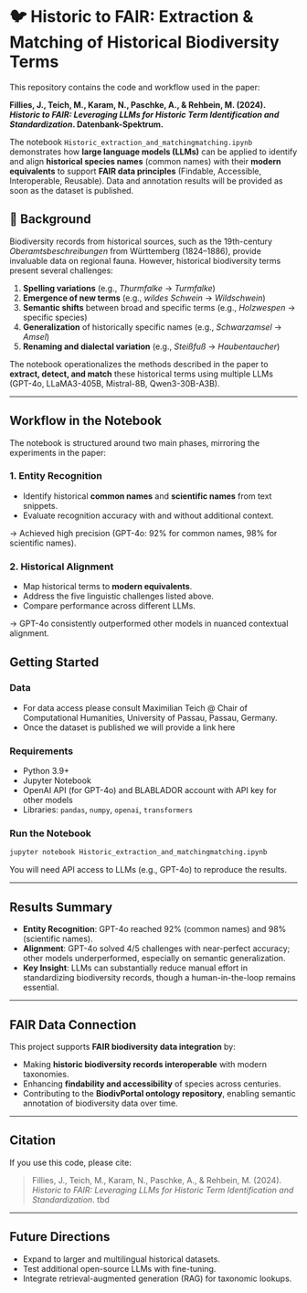 # 🐦 Historic to FAIR: Extraction & Matching of Historical Biodiversity Terms

This repository contains the code and workflow used in the paper:  

**Fillies, J., Teich, M., Karam, N., Paschke, A., & Rehbein, M. (2024).  
*Historic to FAIR: Leveraging LLMs for Historic Term Identification and Standardization*. Datenbank-Spektrum.**  

The notebook `Historic_extraction_and_matchingmatching.ipynb` demonstrates how **large language models (LLMs)** can be applied to identify and align **historical species names** (common names) with their **modern equivalents** to support **FAIR data principles** (Findable, Accessible, Interoperable, Reusable). Data and annotation results will be provided as soon as the dataset is published.


## 📖 Background

Biodiversity records from historical sources, such as the 19th-century *Oberamtsbeschreibungen* from Württemberg (1824–1886), provide invaluable data on regional fauna. However, historical biodiversity terms present several challenges:

1. **Spelling variations** (e.g., *Thurmfalke* → *Turmfalke*)  
2. **Emergence of new terms** (e.g., *wildes Schwein* → *Wildschwein*)  
3. **Semantic shifts** between broad and specific terms (e.g., *Holzwespen* → specific species)  
4. **Generalization** of historically specific names (e.g., *Schwarzamsel* → *Amsel*)  
5. **Renaming and dialectal variation** (e.g., *Steißfuß* → *Haubentaucher*)  

The notebook operationalizes the methods described in the paper to **extract, detect, and match** these historical terms using multiple LLMs (GPT-4o, LLaMA3-405B, Mistral-8B, Qwen3-30B-A3B).

---

## Workflow in the Notebook

The notebook is structured around two main phases, mirroring the experiments in the paper:

### 1. **Entity Recognition**
- Identify historical **common names** and **scientific names** from text snippets.
- Evaluate recognition accuracy with and without additional context.

-> Achieved high precision (GPT-4o: 92% for common names, 98% for scientific names).

### 2. **Historical Alignment**
- Map historical terms to **modern equivalents**.  
- Address the five linguistic challenges listed above.  
- Compare performance across different LLMs.
  
-> GPT-4o consistently outperformed other models in nuanced contextual alignment.


## Getting Started
### Data
- For data access please consult Maximilian Teich @ Chair of Computational Humanities, University of Passau, Passau, Germany.
- Once the dataset is published we will provide a link here

### Requirements
- Python 3.9+  
- Jupyter Notebook  
- OpenAI API (for GPT-4o) and BLABLADOR account with API key for other models  
- Libraries: `pandas`, `numpy`, `openai`, `transformers`

### Run the Notebook
```bash
jupyter notebook Historic_extraction_and_matchingmatching.ipynb
```

You will need API access to LLMs (e.g., GPT-4o) to reproduce the results.

---

## Results Summary
- **Entity Recognition**: GPT-4o reached 92% (common names) and 98% (scientific names).  
- **Alignment**: GPT-4o solved 4/5 challenges with near-perfect accuracy; other models underperformed, especially on semantic generalization.  
- **Key Insight**: LLMs can substantially reduce manual effort in standardizing biodiversity records, though a human-in-the-loop remains essential.  

---

## FAIR Data Connection
This project supports **FAIR biodiversity data integration** by:
- Making **historic biodiversity records interoperable** with modern taxonomies.  
- Enhancing **findability and accessibility** of species across centuries.  
- Contributing to the **BiodivPortal ontology repository**, enabling semantic annotation of biodiversity data over time.  

---

## Citation
If you use this code, please cite:

> Fillies, J., Teich, M., Karam, N., Paschke, A., & Rehbein, M. (2024).  
> *Historic to FAIR: Leveraging LLMs for Historic Term Identification and Standardization*. tbd  

---

## Future Directions
- Expand to larger and multilingual historical datasets.  
- Test additional open-source LLMs with fine-tuning.  
- Integrate retrieval-augmented generation (RAG) for taxonomic lookups.  

